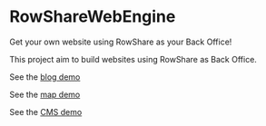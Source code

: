 # RowShareWebEngine
Get your own website using RowShare as your Back Office!

This project aim to build websites using RowShare as Back Office.

See the [blog demo](https://rowshareblogenginedemo.azurewebsites.net/)

See the [map demo](https://rowsharemapenginedemo.azurewebsites.net/)

See the [CMS demo](https://rowsharecmsenginedemo.azurewebsites.net/)
